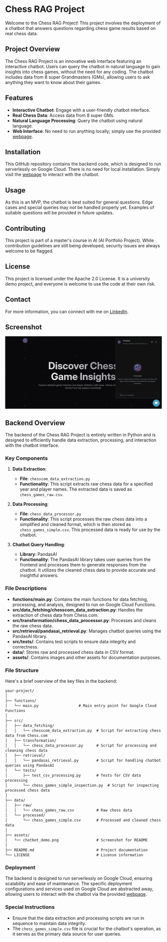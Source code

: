 # Chess RAG Project

Welcome to the Chess RAG Project! This project involves the deployment of a chatbot that answers questions regarding chess game results based on real chess data.

## Project Overview

The Chess RAG Project is an innovative web interface featuring an interactive chatbot. Users can query the chatbot in natural language to gain insights into chess games, without the need for any coding. The chatbot includes data from 8 super Grandmasters (GMs), allowing users to ask anything they want to know about their games.

## Features

- **Interactive Chatbot**: Engage with a user-friendly chatbot interface.
- **Real Chess Data**: Access data from 8 super GMs.
- **Natural Language Processing**: Query the chatbot using natural language.
- **Web Interface**: No need to run anything locally; simply use the provided [webpage](https://chess-chatbot.webflow.io/).

## Installation

This GitHub repository contains the backend code, which is designed to run serverlessly on Google Cloud. There is no need for local installation. Simply visit the [webpage](https://chess-chatbot.webflow.io/) to interact with the chatbot.

## Usage

As this is an MVP, the chatbot is best suited for general questions. Edge cases and special queries may not be handled properly yet. Examples of suitable questions will be provided in future updates.

## Contributing

This project is part of a master's course in AI (AI Portfolio Project). While contribution guidelines are still being developed, security issues are always welcome to be flagged.

## License

This project is licensed under the Apache 2.0 License. It is a university demo project, and everyone is welcome to use the code at their own risk.

## Contact

For more information, you can connect with me on [LinkedIn](https://www.linkedin.com/in/keanuforthmann/). 

## Screenshot

![Chess RAG Project Screenshot](./assets/chatbot_demo.png)

## Backend Overview

The backend of the Chess RAG Project is entirely written in Python and is designed to efficiently handle data extraction, processing, and interaction with the chatbot interface.

### Key Components

1. **Data Extraction**:
   - **File**: `chesscom_data_extraction.py`
   - **Functionality**: This script extracts raw chess data for a specified year and player names. The extracted data is saved as `chess_games_raw.csv`.

2. **Data Processing**:
   - **File**: `chess_data_processor.py`
   - **Functionality**: This script processes the raw chess data into a simplified and cleaned format, which is then stored as `chess_games_simple.csv`. This processed data is ready for use by the chatbot.

3. **Chatbot Query Handling**:
   - **Library**: PandasAI
   - **Functionality**: The PandasAI library takes user queries from the frontend and processes them to generate responses from the chatbot. It utilizes the cleaned chess data to provide accurate and insightful answers.

### File Descriptions

- **functions/main.py**: Contains the main functions for data fetching, processing, and analysis, designed to run on Google Cloud Functions.
- **src/data_fetching/chesscom_data_extraction.py**: Handles the extraction of chess data from Chess.com.
- **src/transformation/chess_data_processor.py**: Processes and cleans the raw chess data.
- **src/retrieval/pandasai_retrieval.py**: Manages chatbot queries using the PandasAI library.
- **src/tests/**: Contains test scripts to ensure data integrity and correctness.
- **data/**: Stores raw and processed chess data in CSV format.
- **assets/**: Contains images and other assets for documentation purposes.

### File Structure

Here's a brief overview of the key files in the backend:

```plaintext
your-project/
│
├── functions/
│   └── main.py                  # Main entry point for Google Cloud Functions
│
├── src/
│   ├── data_fetching/
│   │   └── chesscom_data_extraction.py  # Script for extracting chess data from Chess.com
│   ├── transformation/
│   │   └── chess_data_processor.py      # Script for processing and cleaning chess data
│   ├── retrieval/
│   │   └── pandasai_retrieval.py        # Script for handling chatbot queries using PandasAI
│   └── tests/
│       ├── test_csv_processing.py       # Tests for CSV data processing
│       └── chess_games_simple_inspection.py  # Script for inspecting processed chess data
│
├── data/
│   ├── raw/
│   │   └── chess_games_raw.csv          # Raw chess data
│   └── processed/
│       └── chess_games_simple.csv       # Processed and cleaned chess data
│
├── assets/
│   └── chatbot_demo.png                 # Screenshot for README
│
├── README.md                            # Project documentation
└── LICENSE                              # License information
```

### Deployment

The backend is designed to run serverlessly on Google Cloud, ensuring scalability and ease of maintenance. The specific deployment configurations and services used on Google Cloud are abstracted away, allowing users to interact with the chatbot via the provided [webpage](https://chess-chatbot.webflow.io/).

### Special Instructions

- Ensure that the data extraction and processing scripts are run in sequence to maintain data integrity.
- The `chess_games_simple.csv` file is crucial for the chatbot's operation, as it serves as the primary data source for user queries.
